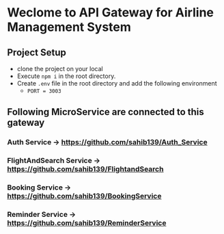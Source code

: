 # Weclome to API Gateway for Airline Management System

## Project Setup

- clone the project on your local 
- Execute `npm i` in the root directory.
- Create `.env` file in the root directory and add the following environment 
    - `PORT = 3003`

## Following MicroService are connected to this gateway

### Auth Service -> https://github.com/sahib139/Auth_Service
### FlightAndSearch Service -> https://github.com/sahib139/FlightandSearch
### Booking Service -> https://github.com/sahib139/BookingService
### Reminder Service -> https://github.com/sahib139/ReminderService
